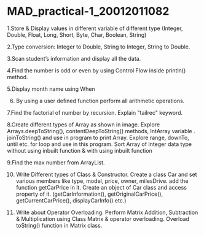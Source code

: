 # MAD_practical-1_20012011082
1.Store & Display values in different variable of different type (Integer, Double, Float, Long, Short, Byte, Char, Boolean, String)

2.Type conversion:
Integer to Double, String to Integer, String to Double.

3.Scan student’s information and display all the data.

4.Find the number is odd or even by using Control Flow inside println() method.

5.Display month name using When

6. By using a user defined function perform all arithmetic operations.

7.Find the factorial of number by recursion. Explain "tailrec" keyword.

8.Create different types of Array as shown in image. Explore Arrays.deepToString(), contentDeepToString() methods, IntArray variable .
joinToString()  and use in program to print Array. Explore range, downTo, until etc. for loop and use in this program. Sort Array of 
Integer data type without using inbuilt function & with using inbuilt function

9.Find the max number from ArrayList.

10. Write Different types of Class & Constructor. Create a class Car and set various members like type, model, price, owner, milesDrive.
add the function getCarPrice in it. Create an object of Car class and access property of it. (getCarInformation(), getOriginalCarPrice(),
getCurrentCarPrice(), displayCarInfo() etc.)

11. Write about Operator Overloading. Perform Matrix Addition, Subtraction & Multiplication using Class Matrix & operator overloading.
Overload toString() function in Matrix class.
